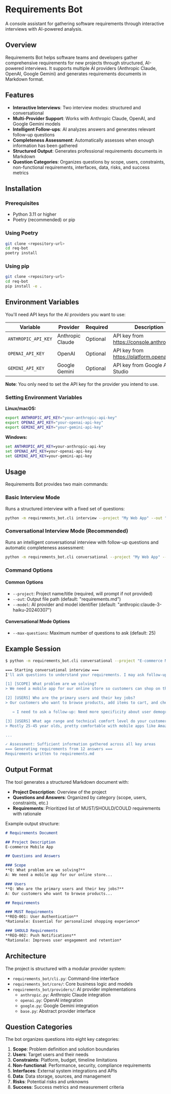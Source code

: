 # Requirements Bot

A console assistant for gathering software requirements through interactive interviews with AI-powered analysis.

## Overview

Requirements Bot helps software teams and developers gather comprehensive requirements for new projects through structured, AI-powered interviews. It supports multiple AI providers (Anthropic Claude, OpenAI, Google Gemini) and generates requirements documents in Markdown format.

## Features

- **Interactive Interviews**: Two interview modes: structured and conversational
- **Multi-Provider Support**: Works with Anthropic Claude, OpenAI, and Google Gemini models
- **Intelligent Follow-ups**: AI analyzes answers and generates relevant follow-up questions
- **Completeness Assessment**: Automatically assesses when enough information has been gathered
- **Structured Output**: Generates professional requirements documents in Markdown
- **Question Categories**: Organizes questions by scope, users, constraints, non-functional requirements, interfaces, data, risks, and success metrics

## Installation

### Prerequisites

- Python 3.11 or higher
- Poetry (recommended) or pip

### Using Poetry

```bash
git clone <repository-url>
cd req-bot
poetry install
```

### Using pip

```bash
git clone <repository-url>
cd req-bot
pip install -e .
```

## Environment Variables

You'll need API keys for the AI providers you want to use:

| Variable | Provider | Required | Description |
|----------|----------|----------|-------------|
| `ANTHROPIC_API_KEY` | Anthropic Claude | Optional | API key from <https://console.anthropic.com> |
| `OPENAI_API_KEY` | OpenAI | Optional | API key from <https://platform.openai.com> |
| `GEMINI_API_KEY` | Google Gemini | Optional | API key from Google AI Studio |

**Note**: You only need to set the API key for the provider you intend to use.

### Setting Environment Variables

**Linux/macOS:**

```bash
export ANTHROPIC_API_KEY="your-anthropic-api-key"
export OPENAI_API_KEY="your-openai-api-key"
export GEMINI_API_KEY="your-gemini-api-key"
```

**Windows:**

```cmd
set ANTHROPIC_API_KEY=your-anthropic-api-key
set OPENAI_API_KEY=your-openai-api-key
set GEMINI_API_KEY=your-gemini-api-key
```

## Usage

Requirements Bot provides two main commands:

### Basic Interview Mode

Runs a structured interview with a fixed set of questions:

```bash
python -m requirements_bot.cli interview --project "My Web App" --out "requirements.md" --model "anthropic:claude-3-haiku-20240307"
```

### Conversational Interview Mode (Recommended)

Runs an intelligent conversational interview with follow-up questions and automatic completeness assessment:

```bash
python -m requirements_bot.cli conversational --project "My Web App" --out "requirements.md" --model "anthropic:claude-3-haiku-20240307" --max-questions 25
```

### Command Options

#### Common Options

- `--project`: Project name/title (required, will prompt if not provided)
- `--out`: Output file path (default: "requirements.md")
- `--model`: AI provider and model identifier (default: "anthropic:claude-3-haiku-20240307")

#### Conversational Mode Options

- `--max-questions`: Maximum number of questions to ask (default: 25)

## Example Session

```bash
$ python -m requirements_bot.cli conversational --project "E-commerce Mobile App"

=== Starting conversational interview ===
I'll ask questions to understand your requirements. I may ask follow-up questions based on your answers.

[1] [SCOPE] What problem are we solving?
> We need a mobile app for our online store so customers can shop on their phones

[2] [USERS] Who are the primary users and their key jobs?
> Our customers who want to browse products, add items to cart, and checkout quickly while mobile

   → I need to ask a follow-up: Need more specificity about user demographics

[3] [USERS] What age range and technical comfort level do your customers have?
> Mostly 25-45 year olds, pretty comfortable with mobile apps like Amazon and Target

...

✓ Assessment: Sufficient information gathered across all key areas
=== Generating requirements from 12 answers ===
Requirements written to requirements.md
```

## Output Format

The tool generates a structured Markdown document with:

- **Project Description**: Overview of the project
- **Questions and Answers**: Organized by category (scope, users, constraints, etc.)
- **Requirements**: Prioritized list of MUST/SHOULD/COULD requirements with rationale

Example output structure:

```markdown
# Requirements Document

## Project Description
E-commerce Mobile App

## Questions and Answers

### Scope
**Q: What problem are we solving?**
A: We need a mobile app for our online store...

### Users
**Q: Who are the primary users and their key jobs?**
A: Our customers who want to browse products...

## Requirements

### MUST Requirements
**REQ-001: User Authentication**
*Rationale: Essential for personalized shopping experience*

### SHOULD Requirements
**REQ-002: Push Notifications**
*Rationale: Improves user engagement and retention*
```

## Architecture

The project is structured with a modular provider system:

- `requirements_bot/cli.py`: Command-line interface
- `requirements_bot/core/`: Core business logic and models
- `requirements_bot/providers/`: AI provider implementations
  - `anthropic.py`: Anthropic Claude integration
  - `openai.py`: OpenAI integration
  - `google.py`: Google Gemini integration
  - `base.py`: Abstract provider interface

## Question Categories

The bot organizes questions into eight key categories:

1. **Scope**: Problem definition and solution boundaries
2. **Users**: Target users and their needs
3. **Constraints**: Platform, budget, timeline limitations
4. **Non-functional**: Performance, security, compliance requirements
5. **Interfaces**: External system integrations and APIs
6. **Data**: Data storage, sources, and management
7. **Risks**: Potential risks and unknowns
8. **Success**: Success metrics and measurement criteria
